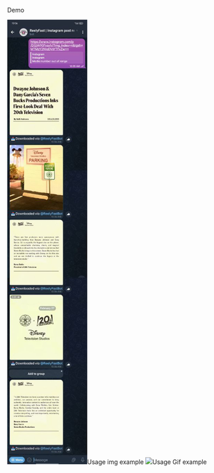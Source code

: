 <p aling="center">Demo</p>
<img src="https://github.com/chelipika/ig_tg_win/blob/main/assets/carousel.jpg">Usage img example</img>
<img src="https://github.com/chelipika/ig_tg_win/blob/main/assets/demo.gif">Usage Gif example</img>
